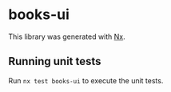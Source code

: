 # books-ui

This library was generated with [Nx](https://nx.dev).

## Running unit tests

Run `nx test books-ui` to execute the unit tests.
